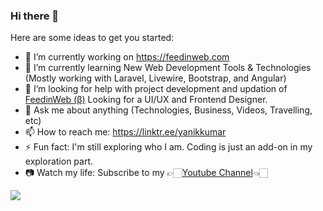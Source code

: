 ### Hi there 👋

Here are some ideas to get you started:

- 🔭 I’m currently working on <a href="https://feedinweb.com">https://feedinweb.com</a>
- 🌱 I’m currently learning New Web Development Tools & Technologies (Mostly working with Laravel, Livewire, Bootstrap, and Angular)
- 🤔 I’m looking for help with project development and updation of <a href="https://feedinweb.com">FeedinWeb (β)</a> Looking for a UI/UX and Frontend Designer.
- 💬 Ask me about anything (Technologies, Business, Videos, Travelling, etc)
- 📫 How to reach me: <a href="https://linktr.ee/yanikkumar" target="_blank">https://linktr.ee/yanikkumar</a>
- ⚡ Fun fact: I'm still exploring who I am. Coding is just an add-on in my exploration part.
- 📷 Watch my life: Subscribe to my 👉🏻<a href="https://ytube.io/3Ekw">[Youtube Channel](https://ytube.io/3Ekw)</a>👈🏻

<!--
**yanikkumar/yanikkumar** is a ✨ _special_ ✨ repository because its `README.md` (this file) appears on your GitHub profile.

Here are some ideas to get you started:

- 🔭 I’m currently working on ...
- 🌱 I’m currently learning ...
- 👯 I’m looking to collaborate on ...
- 🤔 I’m looking for help with ...
- 💬 Ask me about ...
- 📫 How to reach me: ...
- 😄 Pronouns: ...
- ⚡ Fun fact: ...
-->

![](https://komarev.com/ghpvc/?username=yanikkumar)
